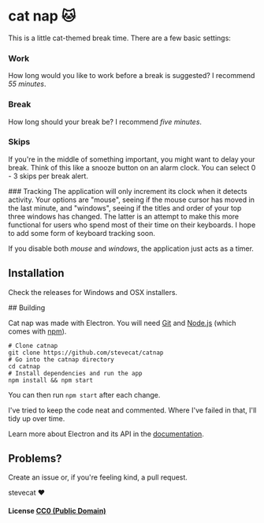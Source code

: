 # cat nap :cat:

This is a little cat-themed break time. There are a few basic settings:

### Work
How long would you like to work before a break is suggested? I recommend *55 minutes*.

### Break
How long should your break be? I recommend *five minutes*.

### Skips
If you're in the middle of something important, you might want to delay your break. Think
of this like a snooze button on an alarm clock. You can select 0 - 3 skips per break alert.

### Tracking
The application will only increment its clock when it detects activity. Your options are
"mouse", seeing if the mouse cursor has moved in the last minute, and "windows", seeing if
the titles and order of your top three windows has changed. The latter is an attempt to
make this more functional for users who spend most of their time on their keyboards. I hope
to add some form of keyboard tracking soon.

If you disable both *mouse* and *windows*, the application just acts as a timer.

## Installation

Check the releases for Windows and OSX installers.

## Building

Cat nap was made with Electron. You will need [Git](https://git-scm.com/) and [Node.js](https://nodejs.org/en/download/) (which comes with [npm](http://npmjs.com/)).

```
# Clone catnap
git clone https://github.com/stevecat/catnap
# Go into the catnap directory
cd catnap
# Install dependencies and run the app
npm install && npm start
```

You can then run `npm start` after each change.

I've tried to keep the code neat and commented. Where I've failed in that, I'll tidy up
over time.

Learn more about Electron and its API in the [documentation](http://electron.atom.io/docs/latest).

## Problems?

Create an issue or, if you're feeling kind, a pull request.

stevecat :heart:

#### License [CC0 (Public Domain)](LICENSE.md)
